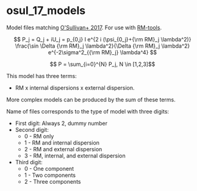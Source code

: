 # osul_17_models
Model files matching [O'Sullivan+ 2017](https://ui.adsabs.harvard.edu/abs/2017MNRAS.469.4034O/abstract). For use with [RM-tools](https://github.com/CIRADA-Tools/RM-Tools/).

$$ P_j = Q_j + iU_j = p_{0,j} I e^{2 i (\psi_{0_j}+{\rm RM}_j \lambda^2)}  \frac{\sin \Delta {\rm RM}_j \lambda^2}{\Delta {\rm RM}_j \lambda^2} e^{-2\sigma^2_{{\rm RM}_j} \lambda^4} $$

$$ P = \sum_{i=0}^{N} P_j, N \in [1,2,3]$$

This model has three terms: 
- RM x internal dispersions x external dispersion. 

More complex models can be produced by the sum of these terms.

Name of files corresponds to the type of model with three digits:
- First digit: Always 2, dummy number
- Second digit:
    * 0 - RM only
    * 1 - RM and internal dispersion
    * 2 - RM and external dispersion
    * 3 - RM, internal, and external dispersion
- Third digit:
    * 0 - One component
    * 1 - Two components
    * 2 - Three components
